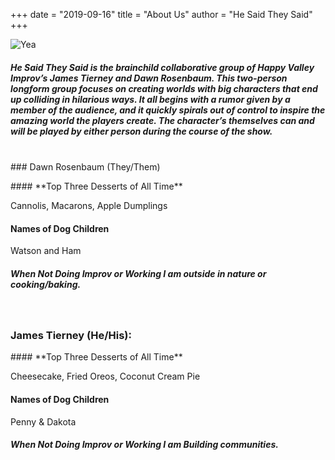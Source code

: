 +++
date = "2019-09-16"
title = "About Us"
author = "He Said They Said"
+++

![Yea][1]

##### He Said They Said is the brainchild collaborative group of Happy Valley Improv’s **James Tierney** and **Dawn Rosenbaum**. This two-person longform group focuses on creating worlds with big characters that end up colliding in hilarious ways. It all begins with a rumor given by a member of the audience, and it quickly spirals out of control to inspire the amazing world the players create. The character’s themselves can and will be played by either person during the course of the show. 

<br>
### Dawn Rosenbaum (They/Them)
<p>
#### **Top Three Desserts of All Time**

Cannolis, Macarons, Apple Dumplings

#### **Names of Dog Children**

Watson and Ham

##### _When Not Doing Improv or Working I am outside in nature or cooking/baking._ #####

<br>  
  
### James Tierney (He/His):

<p>
#### **Top Three Desserts of All Time**

Cheesecake, Fried Oreos, Coconut Cream Pie

#### **Names of Dog Children**

Penny & Dakota 

##### _When Not Doing Improv or Working I am Building communities._ #####

[1]: /img/about.jpg
